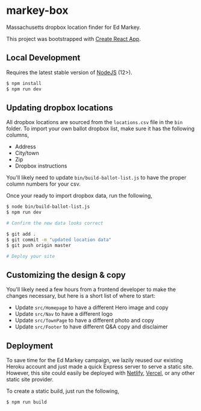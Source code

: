 # markey-box

Massachusetts dropbox location finder for Ed Markey.

This project was bootstrapped with [Create React App](https://github.com/facebook/create-react-app).

## Local Development

Requires the latest stable version of [NodeJS](https://nodejs.org/) (12>).

```sh
$ npm install
$ npm run dev
```

## Updating dropbox locations

All dropbox locations are sourced from the `locations.csv` file in the `bin` folder. To import your own ballot dropbox list, make sure it has the following columns,

- Address
- City/town
- Zip
- Dropbox instructions

You'll likely need to update `bin/build-ballot-list.js` to have the proper column numbers for your csv.

Once your ready to import dropbox data, run the following,

```sh
$ node bin/build-ballot-list.js
$ npm run dev

# Confirm the new data looks correct

$ git add .
$ git commit -m "updated location data"
$ git push origin master

# Deploy your site
```

## Customizing the design & copy

You'll likely need a few hours from a frontend developer to make the changes necessary, but here is a short list of where to start:

- Update `src/Homepage` to have a different Hero image and copy
- Update `src/Nav` to have a different logo
- Update `src/TownPage` to have a different photo and copy
- Update `src/Footer` to have different Q&A copy and disclaimer

## Deployment

To save time for the Ed Markey campaign, we lazily reused our existing Heroku account and just made a quick Express server to serve a static site. However, this site could easily be deployed with [Netlify](https://www.netlify.com/), [Vercel](https://vercel.com/), or any other static site provider.

To create a static build, just run the following,

```ssh
$ npm run build
```
